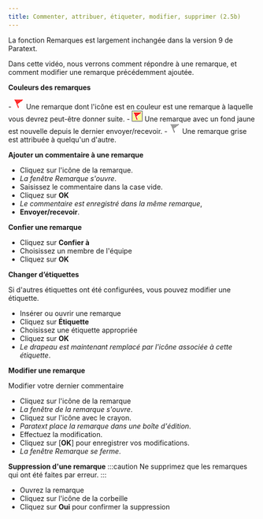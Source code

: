 ```yaml
---
title: Commenter, attribuer, étiqueter, modifier, supprimer (2.5b)
---
```

La fonction Remarques est largement inchangée dans la version 9 de Paratext.

Dans cette vidéo, nous verrons comment répondre à une remarque, et comment modifier une remarque précédemment ajoutée.

**Couleurs des remarques**

- ![](../../media/af2265719adde77e6c37fe29d53837a0.png) 
Une remarque dont l'icône est en couleur est une remarque à laquelle vous devrez peut-être donner suite.
- ![](../../media/d75a709de0625acdd2d5606b881713c7.jpeg)  Une remarque avec un fond jaune est nouvelle depuis le dernier envoyer/recevoir.
- ![](../../media/52011900797d9603380805140bdf824b.png)  Une remarque grise est attribuée à quelqu'un d'autre.

**Ajouter un commentaire à une remarque**

-   Cliquez sur l'icône de la remarque.
   -  *La fenêtre Remarque s'ouvre*.
-   Saisissez le commentaire dans la case vide.
-   Cliquez sur **OK**
   -  *Le commentaire est enregistré dans la même remarque*,
-   **Envoyer/recevoir**.

**Confier une remarque**

-   Cliquez sur **Confier à**
-   Choisissez un membre de l'équipe
-   Cliquez sur **OK**

**Changer d’étiquettes**

Si d'autres étiquettes ont été configurées, vous pouvez modifier une étiquette.

-   Insérer ou ouvrir une remarque
-   Cliquez sur **Étiquette**
-   Choisissez une étiquette appropriée
-   Cliquez sur **OK**
   -  *Le drapeau est maintenant remplacé par l'icône associée à cette étiquette*.

**Modifier une remarque**

Modifier votre dernier commentaire

-   Cliquez sur l'icône de la remarque
   -  *La fenêtre de la remarque s'ouvre*.
-   Cliquez sur l'icône avec le crayon.
   -  *Paratext place la remarque dans une boîte d'édition*.
-   Effectuez la modification.
-   Cliquez sur [**OK**] pour enregistrer vos modifications.
   -  *La fenêtre Remarque se ferme*.

**Suppression d'une remarque**
:::caution
Ne supprimez que les remarques qui ont été faites par erreur.
:::
-   Ouvrez la remarque
-   Cliquez sur l'icône de la corbeille
-   Cliquez sur **Oui** pour confirmer la suppression
